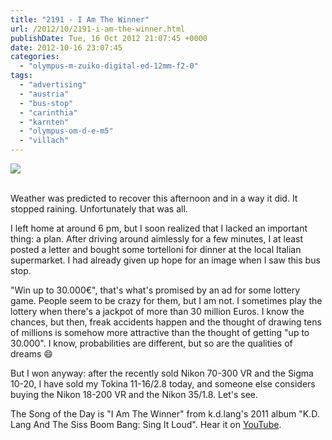 ```yaml
---
title: "2191 - I Am The Winner"
url: /2012/10/2191-i-am-the-winner.html
publishDate: Tue, 16 Oct 2012 21:07:45 +0000
date: 2012-10-16 23:07:45
categories: 
  - "olympus-m-zuiko-digital-ed-12mm-f2-0"
tags: 
  - "advertising"
  - "austria"
  - "bus-stop"
  - "carinthia"
  - "karnten"
  - "olympus-om-d-e-m5"
  - "villach"
---
```

<div class="container">
<div class="center"><a target="_blank" href="https://d25zfm9zpd7gm5.cloudfront.net/1200x1200/2012/20121016_184106_lr.jpg"><img src="https://d25zfm9zpd7gm5.cloudfront.net/0600x0600/2012/20121016_184106_lr.jpg" /></a></div>
</div>
<br />

Weather was predicted to recover this afternoon and in a way it did. It stopped raining. Unfortunately that was all.

I left home at around 6 pm, but I soon realized that I lacked an important thing: a plan. After driving around aimlessly for a few minutes, I at least posted a letter and bought some tortelloni for dinner at the local Italian supermarket. I had already given up hope for an image when I saw this bus stop.

"Win up to 30.000€", that's what's promised by an ad for some lottery game. People seem to be crazy for them, but I am not. I sometimes play the lottery when there's a jackpot of more than 30 million Euros. I know the chances, but then, freak accidents happen and the thought of drawing tens of millions is somehow more attractive than the thought of getting "up to 30.000". I know, probabilities are different, but so are the qualities of dreams 😄

 But I won anyway: after the recently sold Nikon 70-300 VR and the Sigma 10-20, I have sold my Tokina 11-16/2.8 today, and someone else considers buying the Nikon 18-200 VR and the Nikon 35/1.8. Let's see.

The Song of the Day is "I Am The Winner" from k.d.lang's 2011 album "K.D. Lang And The Siss Boom Bang: Sing It Loud". Hear it on <a href="http://www.youtube.com/watch?v=uDSb9GFi37o" target="_blank">YouTube</a>.
